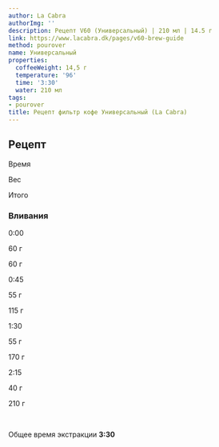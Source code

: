 ```yaml
---
author: La Cabra
authorImg: ''
description: Рецепт V60 (Универсальный) | 210 мл | 14.5 г
link: https://www.lacabra.dk/pages/v60-brew-guide
method: pourover
name: Универсальный
properties:
  coffeeWeight: 14,5 г
  temperature: '96'
  time: '3:30'
  water: 210 мл
tags:
- pourover
title: Рецепт фильтр кофе Универсальный (La Cabra)
---
```


## Рецепт


<div class="time-line">

Время

Вес

Итого

</div>

### Вливания

<div class="time-line">

0:00

60 г

60 г

</div>

<div class="time-line">

0:45

55 г

115 г

</div>

<div class="time-line">

1:30

55 г

170 г

</div>
<div class="time-line">

2:15

40 г

210 г

</div>
<br>

Общее время экстракции __3:30__

<br>
